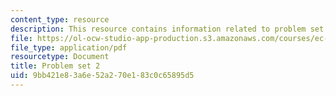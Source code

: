 ```yaml
---
content_type: resource
description: This resource contains information related to problem set 2.
file: https://ol-ocw-studio-app-production.s3.amazonaws.com/courses/ec-722-special-topics-at-edgerton-center-developing-world-prosthetics-spring-2010/9bb421e83a6e52a270e183c0c65895d5_MITEC_722S10_pset2.pdf
file_type: application/pdf
resourcetype: Document
title: Problem set 2
uid: 9bb421e8-3a6e-52a2-70e1-83c0c65895d5
---
```

